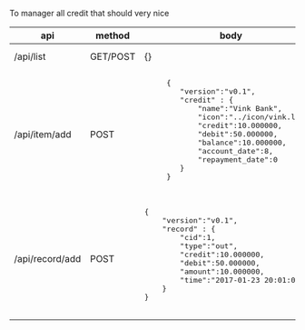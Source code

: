 To manager all credit that should very nice

<table>
  <thead>
    <th>api</th>
    <th>method</th>
    <th>body</th>
    <th>use</th>
  </thead>
  <tbody>
   <tr>
    <td>/api/list</td>
    <td>GET/POST</td>
    <td>{}</td>
    <td>Get all credits</td>
   </tr>
   <tr>
     <td>/api/item/add</td>
     <td>POST</td>
     <td>
     <pre lang="javascript">
     {
     	"version":"v0.1",
     	"credit" : {
     		"name":"Vink Bank",
     		"icon":"../icon/vink.logo",
     		"credit":10.000000,
     		"debit":50.000000,
     		"balance":10.000000,
     		"account_date":8,
     		"repayment_date":0
     	}
     }
     </pre>
     </td>
     <td>Add an item to credit</td>
   </tr>
   <tr>
        <td>/api/record/add</td>
        <td>POST</td>
        <td>
        <pre lang="javascript">
{
	"version":"v0.1",
	"record" : {
		"cid":1,
		"type":"out",
		"credit":10.000000,
		"debit":50.000000,
		"amount":10.000000,
		"time":"2017-01-23 20:01:09"
	}
}
        </pre>
        </td>
        <td>Add an item to record</td>
      </tr>
  </tbody>
</table>